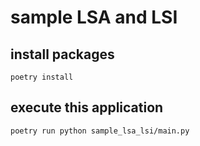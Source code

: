 # sample LSA and LSI

## install packages

```shell
poetry install
```

## execute this application

```shell
poetry run python sample_lsa_lsi/main.py
```
